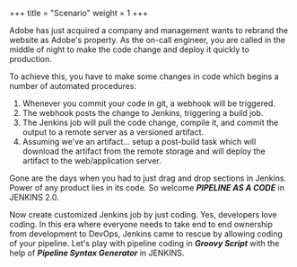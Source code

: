 +++
title = "Scenario"
weight = 1
+++

Adobe has just acquired a company and management wants to rebrand the website as Adobe's property. As the on-call engineer, you are called in the middle of night to make the code change and deploy it quickly to production.

To achieve this, you have to make some changes in code which begins a number of automated procedures:

1. Whenever you commit your code in git, a webhook will be triggered.
2. The webhook posts the change to Jenkins, triggering a build job.
3. The Jenkins job will pull the code change, compile it, and commit the output to a remote server as a versioned artifact.
4. Assuming we've an artifact... setup a post-build task which will download the artifact from the remote storage and will deploy the artifact to the web/application server.

Gone are the days when you had to just drag and drop sections in Jenkins. Power of any product lies in its code. So welcome _**PIPELINE AS A CODE**_ in JENKINS 2.0.

Now create customized Jenkins job by just coding. Yes, developers love coding. In this era where everyone needs to take end to end ownership from development to DevOps, Jenkins came to rescue by allowing coding of your pipeline.
Let's play with pipeline coding in _**Groovy Script**_ with the help of _**Pipeline Syntax Generator**_ in JENKINS.
